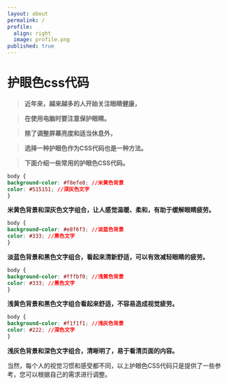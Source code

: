 ```yaml
---
layout: about
permalink: /
profile:
  align: right
  image: profile.png
published: true
---
```


# 护眼色css代码

> **近年来，越来越多的人开始关注眼睛健康，**

> **在使用电脑时要注意保护眼睛。**

> **除了调整屏幕亮度和适当休息外，**

> **选择一种护眼色作为CSS代码也是一种方法。**

> **下面介绍一些常用的护眼色CSS代码。**

```css
body {
background-color: #f8efe8; //米黄色背景
color: #515151; //深灰色文字
}
```

**米黄色背景和深灰色文字组合，让人感觉温暖、柔和，有助于缓解眼睛疲劳。**

```css
body {
background-color: #e8f6f3; //淡蓝色背景
color: #333; //黑色文字
}
```

**淡蓝色背景和黑色文字组合，看起来清新舒适，可以有效减轻眼睛的疲劳。**

```css
body {
background-color: #fffbf0; //浅黄色背景
color: #333; //黑色文字
}
```

**浅黄色背景和黑色文字组合看起来舒适，不容易造成视觉疲劳。**

```css
body {
background-color: #f1f1f1; //浅灰色背景
color: #222; //深色文字
}
```
**浅灰色背景和深色文字组合，清晰明了，易于看清页面的内容。**

当然，每个人的视觉习惯和感受都不同，以上护眼色CSS代码只是提供了一些参考，您可以根据自己的需求进行调整。
